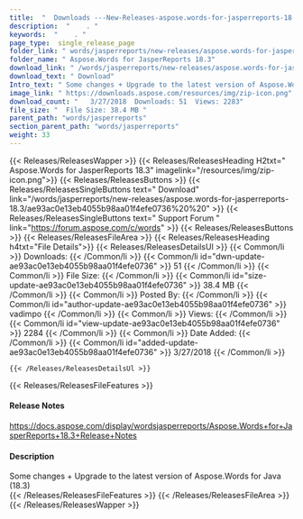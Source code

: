 ```yaml
---
title:  "  Downloads ---New-Releases-aspose.words-for-jasperreports-18.3 . " 
description:  "    . " 
keywords:  "    . " 
page_type:  single_release_page
folder_link: " words/jasperreports/new-releases/aspose.words-for-jasperreports-18.3/"
folder_name: " Aspose.Words for JasperReports 18.3"
download_link: " /words/jasperreports/new-releases/aspose.words-for-jasperreports-18.3/ae93ac0e13eb4055b98aa01f4efe0736"
download_text: " Download"
Intro_text: " Some changes + Upgrade to the latest version of Aspose.Words for Java (18.3)"
image_link: " https://downloads.aspose.com/resources/img/zip-icon.png"
download_count: "   3/27/2018  Downloads: 51  Views: 2283"
file_size: "  File Size: 38.4 MB "
parent_path: "words/jasperreports"
section_parent_path: "words/jasperreports"
weight: 33 
---
```


{{< Releases/ReleasesWapper >}}
  {{< Releases/ReleasesHeading H2txt=" Aspose.Words for JasperReports 18.3" imagelink="/resources/img/zip-icon.png">}}
  {{< Releases/ReleasesButtons >}}
    {{< Releases/ReleasesSingleButtons text=" Download" link="/words/jasperreports/new-releases/aspose.words-for-jasperreports-18.3/ae93ac0e13eb4055b98aa01f4efe0736%20%20" >}}
    {{< Releases/ReleasesSingleButtons text=" Support Forum " link="https://forum.aspose.com/c/words" >}}
  {{< Releases/ReleasesButtons >}}
  {{< Releases/ReleasesFileArea >}}
    {{< Releases/ReleasesHeading h4txt="File Details">}}
    {{< Releases/ReleasesDetailsUl >}}
            {{< Common/li  >}} Downloads: {{< /Common/li >}} 
      {{< Common/li id="dwn-update-ae93ac0e13eb4055b98aa01f4efe0736" >}} 51 {{< /Common/li >}} 
      {{< Common/li  >}} File Size: {{< /Common/li >}} 
      {{< Common/li id="size-update-ae93ac0e13eb4055b98aa01f4efe0736" >}} 38.4 MB {{< /Common/li >}} 
      {{< Common/li  >}} Posted By: {{< /Common/li >}} 
      {{< Common/li id="author-update-ae93ac0e13eb4055b98aa01f4efe0736" >}} vadimpo {{< /Common/li >}} 
      {{< Common/li  >}} Views: {{< /Common/li >}} 
      {{< Common/li id="view-update-ae93ac0e13eb4055b98aa01f4efe0736" >}} 2284 {{< /Common/li >}} 
      {{< Common/li  >}} Date Added: {{< /Common/li >}} 
      {{< Common/li id="added-update-ae93ac0e13eb4055b98aa01f4efe0736" >}} 3/27/2018 {{< /Common/li >}} 

    {{< /Releases/ReleasesDetailsUl >}}

  {{< Releases/ReleasesFileFeatures >}}
      <h4>Release Notes</h4><div><a href="https://docs.aspose.com/display/wordsjasperreports/Aspose.Words+for+JasperReports+18.3+Release+Notes">https://docs.aspose.com/display/wordsjasperreports/Aspose.Words+for+JasperReports+18.3+Release+Notes</a></div><h4>Description</h4><div class="HTMLDescription">Some changes + Upgrade to the latest version of Aspose.Words for Java (18.3)</div>
  {{< /Releases/ReleasesFileFeatures >}}
 {{< /Releases/ReleasesFileArea >}}
{{< /Releases/ReleasesWapper >}}


